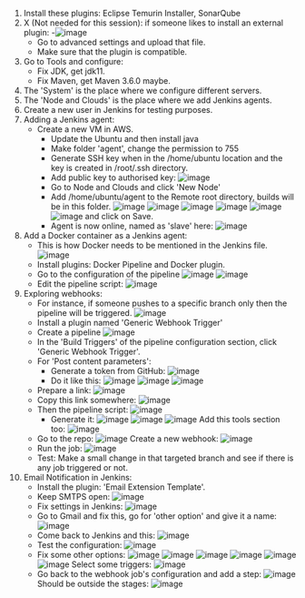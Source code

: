 1) Install these plugins: Eclipse Temurin Installer, SonarQube
2) X (Not needed for this session): if someone likes to install an external plugin:
   -![image](https://github.com/iemad/Learning-DevOps-2023/assets/17620076/48e46884-c005-4aba-90c7-e244a5e137c9)
   - Go to advanced settings and upload that file.
   - Make sure that the plugin is compatible.
3) Go to Tools and configure:
   - Fix JDK, get jdk11.
   - Fix Maven, get Maven 3.6.0 maybe.
4) The 'System' is the place where we configure different servers.
5) The 'Node and Clouds' is the place where we add Jenkins agents.
6) Create a new user in Jenkins for testing purposes.
7) Adding a Jenkins agent:
   - Create a new VM in AWS.
     - Update the Ubuntu and then install java
     - Make folder 'agent', change the permission to 755
     - Generate SSH key when in the /home/ubuntu location and the key is created in /root/.ssh directory.
     - Add public key to authorised key:
       ![image](https://github.com/iemad/Learning-DevOps-2023/assets/17620076/7a859532-ada4-4bfa-9ee6-c5bc70d39d43)
     - Go to Node and Clouds and click 'New Node'
     - Add /home/ubuntu/agent to the Remote root directory, builds will be in this folder.
       ![image](https://github.com/iemad/Learning-DevOps-2023/assets/17620076/cde9affe-d849-4db0-bbba-314d7cc79f43)
       ![image](https://github.com/iemad/Learning-DevOps-2023/assets/17620076/e09510c9-2ff3-4ac9-9db6-175d9b4eae02)
       ![image](https://github.com/iemad/Learning-DevOps-2023/assets/17620076/d164588a-c882-4e91-801c-7f0024ec7bf9)
       ![image](https://github.com/iemad/Learning-DevOps-2023/assets/17620076/712b36b6-c353-40a3-83a7-bf42d3a5f55f)
       ![image](https://github.com/iemad/Learning-DevOps-2023/assets/17620076/df0ddf69-26f1-4fe0-9669-d8549e1252ad)
       ![image](https://github.com/iemad/Learning-DevOps-2023/assets/17620076/d1d995a3-4560-4a78-b3b2-41268b678398)
       and click on Save.
     - Agent is now online, named as 'slave' here:
       ![image](https://github.com/iemad/Learning-DevOps-2023/assets/17620076/18b573ca-e5e1-4c38-985a-a894f3b29ef7)
8) Add a Docker container as a Jenkins agent:
   - This is how Docker needs to be mentioned in the Jenkins file.
     ![image](https://github.com/iemad/Learning-DevOps-2023/assets/17620076/3184d450-c14e-4fc4-a6d4-35bf26110b63)
   - Install plugins: Docker Pipeline and Docker plugin.
   - Go to the configuration of the pipeline
     ![image](https://github.com/iemad/Learning-DevOps-2023/assets/17620076/c378d242-38dd-447a-a5dc-845d8b23dcc4)
     ![image](https://github.com/iemad/Learning-DevOps-2023/assets/17620076/14bdf49b-58c0-4f39-9b33-0c8d2a6661d5)
   - Edit the pipeline script:
     ![image](https://github.com/iemad/Learning-DevOps-2023/assets/17620076/886347d5-82a1-4bb4-80d2-c73e2d4a9011)
9) Exploring webhooks:
   - For instance, if someone pushes to a specific branch only then the pipeline will be triggered.
     ![image](https://github.com/iemad/Learning-DevOps-2023/assets/17620076/5eb5ef1a-b747-4fe7-8818-76bff1fc5684)
   - Install a plugin named 'Generic Webhook Trigger'
   - Create a pipeline
     ![image](https://github.com/iemad/Learning-DevOps-2023/assets/17620076/9f2a72e7-9cb9-4176-9337-d9a855f24592)
   - In the 'Build Triggers' of the pipeline configuration section, click 'Generic Webhook Trigger'.
   - For 'Post content parameters':
     - Generate a token from GitHub:
     ![image](https://github.com/iemad/Learning-DevOps-2023/assets/17620076/b20796a8-3873-42f1-98d3-9f2e3b215970)
     - Do it like this:
     ![image](https://github.com/iemad/Learning-DevOps-2023/assets/17620076/e208452f-0799-4d5a-9b2d-1df68b7501b9)
     ![image](https://github.com/iemad/Learning-DevOps-2023/assets/17620076/ca947752-c9b2-4447-9768-7d26bd146b89)
     ![image](https://github.com/iemad/Learning-DevOps-2023/assets/17620076/8481aeac-0730-4f1a-9f00-57d5009d7284)
   - Prepare a link:
     ![image](https://github.com/iemad/Learning-DevOps-2023/assets/17620076/8087e8cc-ee93-44b8-bf96-57d188b8b626)
   - Copy this link somewhere:
     ![image](https://github.com/iemad/Learning-DevOps-2023/assets/17620076/c3cc0b31-b19b-4174-8fd7-e5e8f7f51f9d)
   - Then the pipeline script:
     ![image](https://github.com/iemad/Learning-DevOps-2023/assets/17620076/956a298e-31ac-494b-97c7-abdba9811e22)
     - Generate it:
       ![image](https://github.com/iemad/Learning-DevOps-2023/assets/17620076/d11b2a9c-3d5d-446c-a0f5-0fe93cb1dd37)
     ![image](https://github.com/iemad/Learning-DevOps-2023/assets/17620076/39144205-fc0c-4aba-8649-4fd018a062c7)
     ![image](https://github.com/iemad/Learning-DevOps-2023/assets/17620076/395a991a-1f7b-4027-88a1-d267c3590985)
     Add this tools section too:
     ![image](https://github.com/iemad/Learning-DevOps-2023/assets/17620076/661e9a3c-e871-46f0-bc2f-59f087c24831)
   - Go to the repo:
     ![image](https://github.com/iemad/Learning-DevOps-2023/assets/17620076/a5d49886-4fdd-42ce-a51f-4e624b81743d)
     Create a new webhook:
     ![image](https://github.com/iemad/Learning-DevOps-2023/assets/17620076/e685c54c-79cb-4d59-9aa9-5d94b4de8e65)
   - Run the job:
     ![image](https://github.com/iemad/Learning-DevOps-2023/assets/17620076/891d8e3e-6c8c-49f4-ab70-63b354a9702d)
   - Test: Make a small change in that targeted branch and see if there is any job triggered or not.
10) Email Notification in Jenkins:
    - Install the plugin: 'Email Extension Template'.
    - Keep SMTPS open:
      ![image](https://github.com/iemad/Learning-DevOps-2023/assets/17620076/c8f13a9a-a9a1-4a50-8e90-1bb86e939d5f)
    - Fix settings in Jenkins:
      ![image](https://github.com/iemad/Learning-DevOps-2023/assets/17620076/af0c9509-28dd-46f1-a40e-c860670997b7)
    - Go to Gmail and fix this, go for 'other option' and give it a name:
      ![image](https://github.com/iemad/Learning-DevOps-2023/assets/17620076/9b7c3f8e-3309-46c3-b9fa-bc242acb2244)
    - Come back to Jenkins and this:
      ![image](https://github.com/iemad/Learning-DevOps-2023/assets/17620076/6297b73b-676b-4d13-8143-750a92c5756f)
    - Test the configuration:
      ![image](https://github.com/iemad/Learning-DevOps-2023/assets/17620076/5e037793-db7d-4c3b-9bec-52ed1eb472d7)
    - Fix some other options:
      ![image](https://github.com/iemad/Learning-DevOps-2023/assets/17620076/3b84a396-efcf-47ab-be7e-8751c58aa27d)
      ![image](https://github.com/iemad/Learning-DevOps-2023/assets/17620076/d0ca21a1-1d1f-4d67-9c61-93c300c34d90)
      ![image](https://github.com/iemad/Learning-DevOps-2023/assets/17620076/1b3bc8c6-be6f-48af-8a19-3b9e3c0ec385)
      ![image](https://github.com/iemad/Learning-DevOps-2023/assets/17620076/9214acd7-a9e6-49cc-8a68-bc1734a1b715)
      ![image](https://github.com/iemad/Learning-DevOps-2023/assets/17620076/c21e3b6f-0469-478b-8443-f8f6c31cbc62)
      ![image](https://github.com/iemad/Learning-DevOps-2023/assets/17620076/18f2a780-cff7-44b1-966f-11f2c32f8d88)
      Select some triggers:
      ![image](https://github.com/iemad/Learning-DevOps-2023/assets/17620076/3d88a2b5-d21b-4b94-9c6b-342b4df1fa36)
    - Go back to the webhook job's configuration and add a step:
      ![image](https://github.com/iemad/Learning-DevOps-2023/assets/17620076/b8864e42-4cea-405d-8efc-5a6ed0a262f1)
      Should be outside the stages:
      ![image](https://github.com/iemad/Learning-DevOps-2023/assets/17620076/8a04f2b9-72db-4657-b27e-aa0b5cc17301)








    





    







   

   


     



   
   

     

   


    
     

     


     
